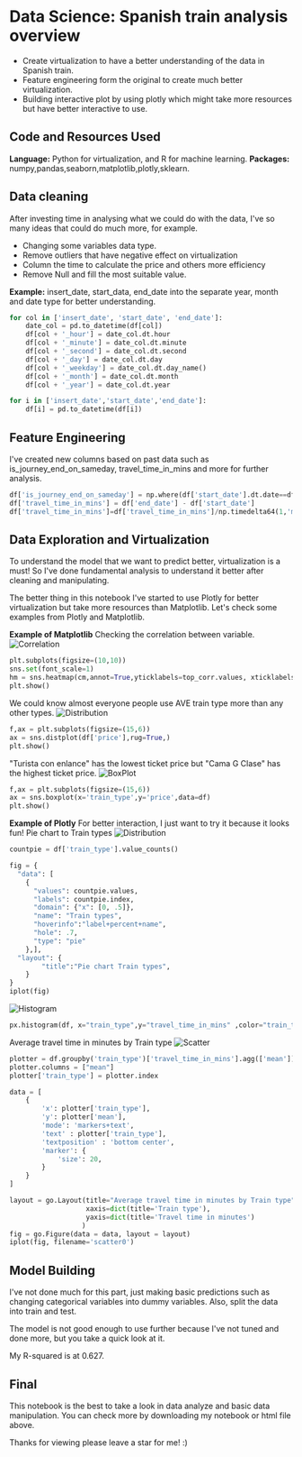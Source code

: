 # Data Science: Spanish train analysis overview

- Create virtualization to have a better understanding of the data in Spanish train.
- Feature engineering form the original to create much better virtualization.
- Building interactive plot by using plotly which might take more resources but have better interactive to use.

## Code and Resources Used
**Language:** Python for virtualization, and R for machine learning.
**Packages:** numpy,pandas,seaborn,matplotlib,plotly,sklearn.

## Data cleaning
After investing time in analysing what we could do with the data, I've so many ideas that could do much more, for example.
- Changing some variables data type.
- Remove outliers that have negative effect on virtualization
- Column the time to calculate the price and others more efficiency
- Remove Null and fill the most suitable value.

**Example:** insert_date, start_data, end_date into the separate year, month and date type for better understanding.
```Python
for col in ['insert_date', 'start_date', 'end_date']:
    date_col = pd.to_datetime(df[col])
    df[col + '_hour'] = date_col.dt.hour
    df[col + '_minute'] = date_col.dt.minute
    df[col + '_second'] = date_col.dt.second
    df[col + '_day'] = date_col.dt.day
    df[col + '_weekday'] = date_col.dt.day_name()
    df[col + '_month'] = date_col.dt.month
    df[col + '_year'] = date_col.dt.year

for i in ['insert_date','start_date','end_date']:
    df[i] = pd.to_datetime(df[i])
```

## Feature Engineering
I've created new columns based on past data such as is_journey_end_on_sameday, travel_time_in_mins and more for further analysis.
```Python
df['is_journey_end_on_sameday'] = np.where(df['start_date'].dt.date==df['end_date'].dt.date, 1, 0)
df['travel_time_in_mins'] = df['end_date'] - df['start_date']
df['travel_time_in_mins']=df['travel_time_in_mins']/np.timedelta64(1,'m')
```

## Data Exploration and Virtualization
To understand the model that we want to predict better, virtualization is a must! So I've done fundamental analysis to understand it better after cleaning and manipulating. 

The better thing in this notebook I've started to use Plotly for better virtualization but take more resources than Matplotlib. Let's check some examples from Plotly and Matplotlib.

**Example of Matplotlib**
Checking the correlation between variable.
![Correlation](https://github.com/northpr/SpanishTrain/blob/main/images/Screen%20Shot%202564-10-29%20at%2015.26.24.png)
```Python
plt.subplots(figsize=(10,10))
sns.set(font_scale=1)
hm = sns.heatmap(cm,annot=True,yticklabels=top_corr.values, xticklabels=top_corr.values)
plt.show()
```

We could know almost everyone people use AVE train type more than any other types.
![Distribution](https://github.com/northpr/SpanishTrain/blob/main/images/Screen%20Shot%202564-10-29%20at%2015.29.44.png)
```Python
f,ax = plt.subplots(figsize=(15,6))
ax = sns.distplot(df['price'],rug=True,)
plt.show()
```

"Turista con enlance" has the lowest ticket price 
but "Cama G Clase" has the highest ticket price.
![BoxPlot](https://github.com/northpr/SpanishTrain/blob/main/images/Screen%20Shot%202564-10-29%20at%2015.30.09.png)
```Python
f,ax = plt.subplots(figsize=(15,6))
ax = sns.boxplot(x='train_type',y='price',data=df)
plt.show()
```

**Example of Plotly** For better interaction, I just want to try it because it looks fun!
Pie chart to Train types
![Distribution](https://github.com/northpr/SpanishTrain/blob/main/images/newplot.png?raw=true)
```Python
countpie = df['train_type'].value_counts()

fig = {
  "data": [
    {
      "values": countpie.values,
      "labels": countpie.index,
      "domain": {"x": [0, .5]},
      "name": "Train types",
      "hoverinfo":"label+percent+name",
      "hole": .7,
      "type": "pie"
    },],
  "layout": {
        "title":"Pie chart Train types",
    }
}
iplot(fig)
```

![Histogram](https://github.com/northpr/SpanishTrain/blob/main/images/newplot-2.png?raw=true)
```Python
px.histogram(df, x="train_type",y="travel_time_in_mins" ,color="train_type")
```

Average travel time in minutes by Train type
![Scatter](https://github.com/northpr/SpanishTrain/blob/main/images/newplot-3.png?raw=true)
```Python
plotter = df.groupby('train_type')['travel_time_in_mins'].agg(['mean'])
plotter.columns = ["mean"]
plotter['train_type'] = plotter.index

data = [
    {
        'x': plotter['train_type'],
        'y': plotter['mean'],
        'mode': 'markers+text',
        'text' : plotter['train_type'],
        'textposition' : 'bottom center',
        'marker': {  
            'size': 20,
        }
    }
]

layout = go.Layout(title="Average travel time in minutes by Train type", 
                   xaxis=dict(title='Train type'),
                   yaxis=dict(title='Travel time in minutes')
                  )
fig = go.Figure(data = data, layout = layout)
iplot(fig, filename='scatter0')
```

## Model Building
I've not done much for this part, just making basic predictions such as changing categorical variables into dummy variables. Also, split the data into train and test.

The model is not good enough to use further because I've not tuned and done more, but you take a quick look at it.

My R-squared is at 0.627.

## Final
This notebook is the best to take a look in data analyze and basic data manipulation. You can check more by downloading my notebook or html file above.

Thanks for viewing please leave a star for me! :)
